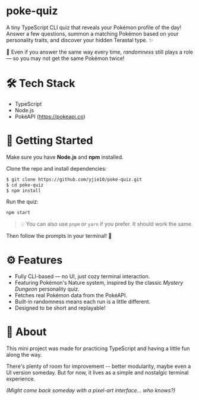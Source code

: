 # poke-quiz

A tiny TypeScript CLI quiz that reveals your Pokémon profile of the day!  
Answer a few questions, summon a matching Pokémon based on your personality traits, and discover your hidden Terastal type. ✨

🔁 Even if you answer the same way every time, _randomness_ still plays a role — so you may not get the same Pokémon twice!

# 🛠️ Tech Stack

- TypeScript
- Node.js
- PokéAPI (https://pokeapi.co)

# 🚀 Getting Started

Make sure you have **Node.js** and **npm** installed.

Clone the repo and install dependencies:

```bash
$ git clone https://github.com/yjie10/poke-quiz.git
$ cd poke-quiz
$ npm install
```

Run the quiz:

```bash
npm start
```

> 💡 You can also use `pnpm` or `yarn` if you prefer. It should work the same.

Then follow the prompts in your terminal! 🐾

# ⚙️ Features

- Fully CLI-based — no UI, just cozy terminal interaction.
- Featuring Pokémon's Nature system, inspired by the classic _Mystery Dungeon_ personality quiz.
- Fetches real Pokémon data from the PokéAPI.
- Built-in randomness means each run is a little different.
- Designed to be short and replayable!

# 💬 About

This mini project was made for practicing TypeScript and having a little fun along the way.

There's plenty of room for improvement -- better modularity, maybe even a UI version someday. But for now, it lives as a simple and nostalgic terminal experience.

_(Might come back someday with a pixel-art interface… who knows?)_
